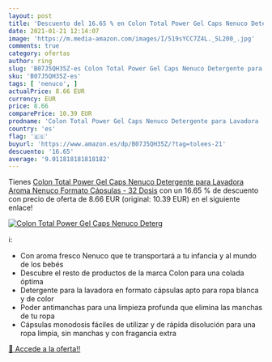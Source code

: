 ```yaml
---
layout: post
title: 'Descuento del 16.65 % en Colon Total Power Gel Caps Nenuco Deterg'
date: 2021-01-21 12:14:07
image: 'https://m.media-amazon.com/images/I/519sYCC7Z4L._SL200_.jpg'
comments: true
category: ofertas
author: ring
slug: 'B07J5QH35Z-es Colon Total Power Gel Caps Nenuco Detergente para Lavadora...'
sku: 'B07J5QH35Z-es'
tags: [ 'nenuco', ]
actualPrice: 8.66 EUR
currency: EUR
price: 8.66
comparePrice: 10.39 EUR
prodname: 'Colon Total Power Gel Caps Nenuco Detergente para Lavadora  Aroma Nenuco  Formato Cápsulas - 32 Dosis'
country: 'es'
flag: '🇪🇸'
buyurl: 'https://www.amazon.es/dp/B07J5QH35Z/?tag=tolees-21'
descuento: '16.65'
average: '9.011818181818182'
---
```


Tienes [Colon Total Power Gel Caps Nenuco Detergente para Lavadora  Aroma Nenuco  Formato Cápsulas - 32 Dosis](https://www.amazon.es/dp/B07J5QH35Z/?tag=tolees-21) con un 16.65 % de descuento con precio de oferta de 8.66 EUR (original: 10.39 EUR) en el siguiente enlace!

[![Colon Total Power Gel Caps Nenuco Deterg](https://m.media-amazon.com/images/I/519sYCC7Z4L._SL200_.jpg)](https://www.amazon.es/dp/B07J5QH35Z/?tag=tolees-21)

ℹ️:

- Con aroma fresco Nenuco que te transportará a tu infancia y al mundo de los bebés
- Descubre el resto de productos de la marca Colon para una colada óptima
- Detergente para la lavadora en formato cápsulas apto para ropa blanca y de color
- Poder antimanchas para una limpieza profunda que elimina las manchas de tu ropa
- Cápsulas monodosis fáciles de utilizar y de rápida disolución para una ropa limpia, sin manchas y con fragancia extra

[🛒 Accede a la oferta!!](https://www.amazon.es/dp/B07J5QH35Z/?tag=tolees-21)
